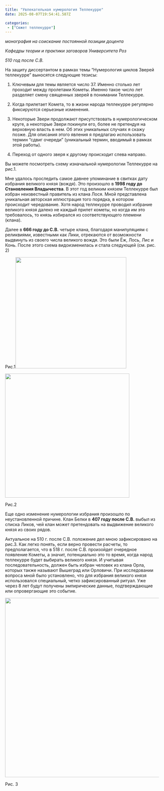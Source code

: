 ```yaml
---
title: "Увлекательная нумерология Теллекурре"
date: 2025-08-07T19:54:41.587Z

categories:
 - ["Сюжет теллекурре"]
---
```


*монография на соискание постоянной позиции доцента*

*Кафедры теории и практики заговоров Университета Роз*

*510 год после С.В.*

На защиту диссертантом в рамках темы “Нумерология циклов Зверей
теллекурре” выносятся следующие тезисы:

1.  Ключевым для темы является число 37. Именно столько лет проходит
 между пролетами Кометы. Именно такое число лет разделяет смену
 священных зверей в понимании Теллекурре.

2.  Когда прилетает Комета, то в жизни народа теллекурре регулярно
 фиксируются серьезные изменения.

3.  Некоторые Звери продолжают присутствовать в нумерологическом круге,
 а некоторые Звери покинули его, более не претендуя на верховную
 власть в нем. Об этих уникальных случаях я скажу позже. Для
 описания этого явления я предлагаю использовать термин “сдвиг
 очереди” (уникальный термин, вводимый в рамках этой работы).

4.  Переход от одного зверя к другому происходит слева направо.

Вы можете посмотреть схему изначальной нумерологии Теллекурре на рис.1.

Мне удалось проследить самое давнее упоминание в свитках дату избрания
великого князя (вождя). Это произошло в **1998 году до Становления
Владычества**. В этот год великим князем Теллекурре был избран
неизвестный правитель из клана Лося. Мной представлена уникальная
авторская иллюстрация того порядка, в котором происходит чередование.
Хотя народ теллекурре проводил избрание великого князя далеко не каждый
прилет кометы, но когда им это требовалось, то князь избирался из
соответствующего племени (клана).

Далее в **666 году до С.В.** четыре клана, благодаря манипуляциям с
реликвиями, известными как Лики, отрекаются от возможности выдвинуть из
своего числа великого вождя. Это были Ёж, Лось, Лис и Конь. После этого
схема видоизменилась и стала следующей (см. рис. 2)

Рис.1<img src="image3.png" style="width:3.78646in;height:3.78646in" />

<img src="image2.png" style="width:4.23438in;height:4.23438in" />

Рис.2

Еще одно изменение нумерологии избрания произошло по неустановленной
причине. Клан Белки в **407 году после С.В.** выбыл из списка Ликов, чей
клан может претендовать на выдвижение великого князя из своих рядов.

Актуальное на 510 г. после С.В. положение дел мною зафиксировано на
рис.3. Как легко понять, если верно провести расчеты, то предполагается,
что в 518 г. после С.В. произойдет очередное появление Кометы, а значит,
потенциально это то время, когда народ теллекурре будет выбирать
великого князя. И учитывая последовательность, должен быть избран
человек из клана Орла, которых также называют Вышеград или Орловичи. При
исследовании вопроса мной было установлено, что для избрания великого
князя использовался специальный, четко зафиксированный ритуал. Уже через
8 лет будут получены эмпирические данные, подтверждающие или
опровергающие это событие.

<img src="image1.png" style="width:6.11208in;height:6.11208in" />

Рис. 3
